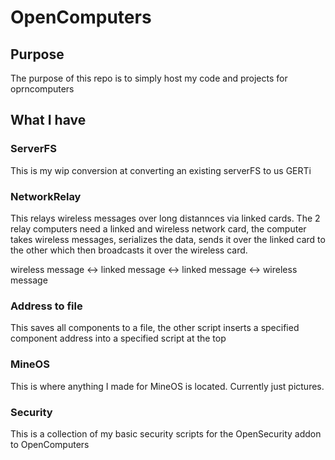 # OpenComputers
## Purpose
The purpose of this repo is to simply host my code and projects for oprncomputers

## What I have

### ServerFS
This is my wip conversion at converting an existing serverFS to us GERTi

### NetworkRelay
This relays wireless messages over long distannces via linked cards. The 2 relay computers need a linked and wireless network card, 
the computer takes wireless messages, serializes the data, sends it over the linked card to the other which then broadcasts it over
the wireless card. 

wireless message <-> linked message <-> linked message <-> wireless message

### Address to file
This saves all components to a file, the other script inserts a specified component address into a specified script at the top

### MineOS

This is where anything I made for MineOS is located. Currently just pictures.

### Security
This is a collection of my basic security scripts for the OpenSecurity addon to OpenComputers
